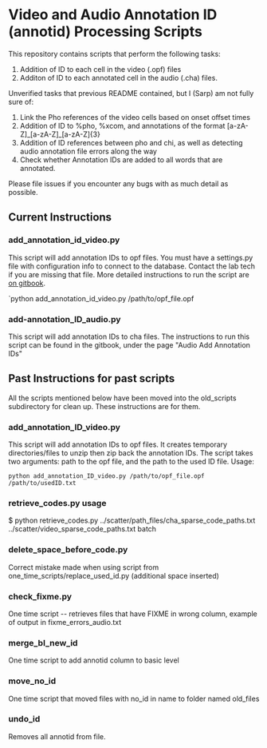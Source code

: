 # Video and Audio Annotation ID (annotid) Processing Scripts
This repository contains scripts that perform the following tasks:
1. Addition of ID to each cell in the video (.opf) files
2. Additon of ID to each annotated cell in the audio (.cha) files.

Unverified tasks that previous README contained, but I (Sarp) am not fully sure of:
1. Link the Pho references of the video cells based on onset offset times
2. Addition of ID to %pho, %xcom, and annotations of the format [a-zA-Z]\_[a-zA-Z]\_[a-zA-Z]{3}
3. Addition of ID references between pho and chi, as well as detecting audio annotation file errors along the way
4. Check whether Annotation IDs are added to all words that are annotated. 

Please file issues if you encounter any bugs with as much detail as possible. 


## Current Instructions

### add_annotation_id_video.py
This script will add annotation IDs to opf files. You must have a settings.py file with configuration info 
to connect to the database. Contact the lab tech if you are missing that file. More detailed instructions
to run the script are [on gitbook](https://app.gitbook.com/@bergelsonlab/s/blab/data-pipeline/video/video-annotation-checks#1-run-add_annotation_id_video-py). 

`python add_annotation_id_video.py /path/to/opf_file.opf

### add-annotation_ID_audio.py
This script will add annotation IDs to cha files. The instructions to run this script can be
found in the gitbook, under the page "Audio Add Annotation IDs"

## Past Instructions for past scripts

All the scripts mentioned below have been moved into the old_scripts subdirectory for clean up.
These instructions are for them. 

### add_annotation_ID_video.py
This script will add annotation IDs to opf files. It creates temporary directories/files to unzip
then zip back the annotation IDs. The script takes two arguments: path to the opf file, and the
path to the used ID file. Usage:

`python add_annotation_ID_video.py /path/to/opf_file.opf /path/to/usedID.txt`

### retrieve_codes.py usage

$ python retrieve_codes.py ../scatter/path_files/cha_sparse_code_paths.txt ../scatter/video_sparse_code_paths.txt batch


### delete_space_before_code.py

Correct mistake made when using script from one_time_scripts/replace_used_id.py (additional space inserted)

### check_fixme.py

One time script -- retrieves files that have FIXME in wrong column, example of output in fixme_errors_audio.txt

### merge_bl_new_id

One time script to add annotid column to basic level

### move_no_id

One time script that moved files with no_id in name to folder named old_files
 
### undo_id

Removes all annotid from file.
